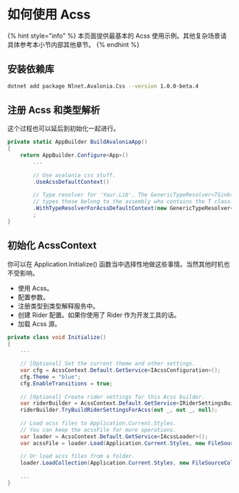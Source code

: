 # 如何使用 Acss

{% hint style="info" %}
本页面提供最基本的 Acss 使用示例。其他复杂场景请具体参考本小节内部其他章节。
{% endhint %}

## 安装依赖库

```bash
dotnet add package Nlnet.Avalonia.Css --version 1.0.0-beta.4
```

## 注册 Acss 和类型解析

这个过程也可以延后到初始化一起进行。

```csharp
private static AppBuilder BuildAvaloniaApp()
{
    return AppBuilder.Configure<App>()
        ...
        
        // Use avalonia css stuff.
        .UseAcssDefaultContext()
        
        // Type resolver for 'Your.Lib'. The GenericTypeResolver<TSink> will load all
        // types those belong to the assembly who contains the T class.
        .WithTypeResolverForAcssDefaultContext(new GenericTypeResolver<TSink>())
        ;
}
```

## 初始化 AcssContext

你可以在 Application.Initialize() 函数当中选择性地做这些事情。当然其他时机也不受影响。

* 使用 Acss。
* 配置参数。
* 注册类型到类型解释服务中。
* 创建 Rider 配置。如果你使用了 Rider 作为开发工具的话。
* 加载 Acss 源。

```csharp
private class void Initialize()
{
    ...
	
    // [Optional] Set the current theme and other settings.
    var cfg = AcssContext.Default.GetService<IAcssConfiguration>();
    cfg.Theme = "blue";
    cfg.EnableTransitions = true;
    
    // [Optional] Create rider settings for this Acss builder.
    var riderBuilder = AcssContext.Default.GetService<IRiderSettingsBuilder>();
    riderBuilder.TryBuildRiderSettingsForAcss(out _, out _, null);
    
    // Load acss files to Application.Current.Styles. 
    // You can keep the acssFile for more operations.
    var loader = AcssContext.Default.GetService<IAcssLoader>();
    var acssFile = loader.Load(Application.Current.Styles, new FileSource("Acss/Case.acss"));
    
    // Or load acss files from a folder.
    loader.LoadCollection(Application.Current.Styles, new FileSourceCollection("Acss/"));
    
    ...
}
```
